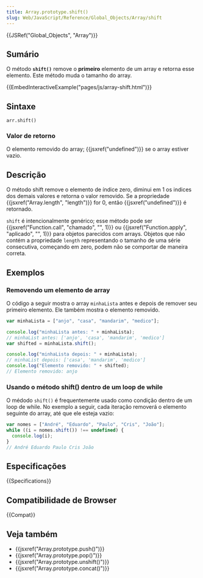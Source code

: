 ```yaml
---
title: Array.prototype.shift()
slug: Web/JavaScript/Reference/Global_Objects/Array/shift
---
```


{{JSRef("Global_Objects", "Array")}}

## Sumário

O método **`shift()`** remove o **primeiro** elemento de um array e retorna esse elemento. Este método muda o tamanho do array.

{{EmbedInteractiveExample("pages/js/array-shift.html")}}

## Sintaxe

```
arr.shift()
```

### Valor de retorno

O elemento removido do array; {{jsxref("undefined")}} se o array estiver vazio.

## Descrição

O método shift remove o elemento de índice zero, diminui em 1 os indices dos demais valores e retorna o valor removido. Se a propriedade {{jsxref("Array.length", "length")}} for 0, então {{jsxref("undefined")}} é retornado.

`shift` é intencionalmente genérico; esse método pode ser {{jsxref("Function.call", "chamado", "", 1)}} ou {{jsxref("Function.apply", "aplicado", "", 1)}} para objetos parecidos com arrays. Objetos que não contém a propriedade `length` representando o tamanho de uma série consecutiva, começando em zero, podem não se comportar de maneira correta.

## Exemplos

### Removendo um elemento de array

O código a seguir mostra o array `minhaLista` antes e depois de remover seu primeiro elemento. Ele também mostra o elemento removido.

```js
var minhaLista = ["anjo", "casa", "mandarim", "medico"];

console.log("minhaLista antes: " + minhaLista);
// minhaList antes: ['anjo', 'casa', 'mandarim', 'medico']
var shifted = minhaLista.shift();

console.log("minhaLista depois: " + minhaLista);
// minhaList depois: ['casa', 'mandarim', 'medico']
console.log("Elemento removido: " + shifted);
// Elemento removido: anjo
```

### Usando o método shift() dentro de um loop de while

O médodo `shift()` é frequentemente usado como condição dentro de um loop de while. No exemplo a seguir, cada iteração removerá o elemento seguinte do array, até que ele esteja vazio:

```js
var nomes = ["André", "Eduardo", "Paulo", "Cris", "João"];
while ((i = nomes.shift()) !== undefined) {
  console.log(i);
}
// André Eduardo Paulo Cris João
```

## Especificações

{{Specifications}}

## Compatibilidade de Browser

{{Compat}}

## Veja também

- {{jsxref("Array.prototype.push()")}}
- {{jsxref("Array.prototype.pop()")}}
- {{jsxref("Array.prototype.unshift()")}}
- {{jsxref("Array.prototype.concat()")}}

